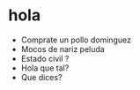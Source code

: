 # hola
- Comprate un pollo dominguez
- Mocos de nariz peluda
- Estado civil ?
- Hola que tal?
- Que dices?